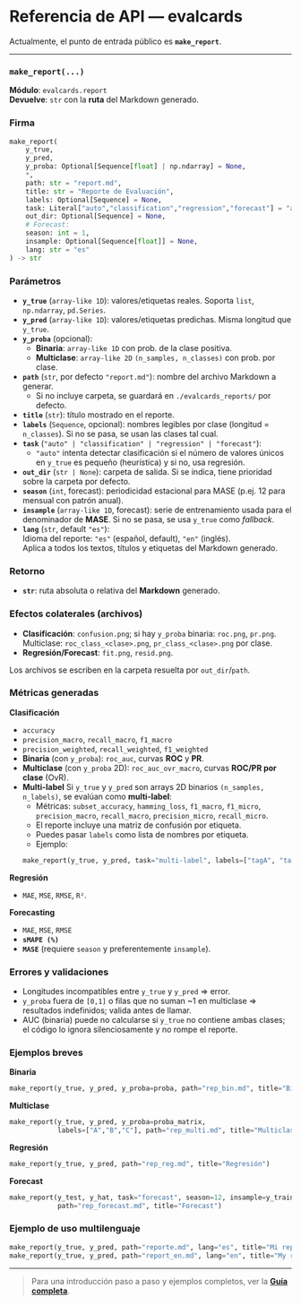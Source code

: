 # Referencia de API — evalcards

Actualmente, el punto de entrada público es **`make_report`**.

---

### `make_report(...)`

**Módulo**: `evalcards.report`  
**Devuelve**: `str` con la **ruta** del Markdown generado.

### Firma
```python
make_report(
    y_true,
    y_pred,
    y_proba: Optional[Sequence[float] | np.ndarray] = None,
    *,
    path: str = "report.md",
    title: str = "Reporte de Evaluación",
    labels: Optional[Sequence] = None,
    task: Literal["auto","classification","regression","forecast"] = "auto",
    out_dir: Optional[Sequence] = None,
    # Forecast:
    season: int = 1,
    insample: Optional[Sequence[float]] = None,
    lang: str = "es"
) -> str
```

### Parámetros
- **`y_true`** (`array-like 1D`): valores/etiquetas reales. Soporta `list`, `np.ndarray`, `pd.Series`.
- **`y_pred`** (`array-like 1D`): valores/etiquetas predichas. Misma longitud que `y_true`.
- **`y_proba`** (opcional):  
  - **Binaria**: `array-like 1D` con prob. de la clase positiva.  
  - **Multiclase**: `array-like 2D` `(n_samples, n_classes)` con prob. por clase.
- **`path`** (`str`, por defecto `"report.md"`): nombre del archivo Markdown a generar.  
  - Si no incluye carpeta, se guardará en `./evalcards_reports/` por defecto.
- **`title`** (`str`): título mostrado en el reporte.
- **`labels`** (`Sequence`, opcional): nombres legibles por clase (longitud = `n_classes`). Si no se pasa, se usan las clases tal cual.
- **`task`** (`"auto" | "classification" | "regression" | "forecast"`):  
  - `"auto"` intenta detectar clasificación si el número de valores únicos en `y_true` es pequeño (heurística) y si no, usa regresión.
- **`out_dir`** (`str | None`): carpeta de salida. Si se indica, tiene prioridad sobre la carpeta por defecto.
- **`season`** (`int`, forecast): periodicidad estacional para MASE (p.ej. 12 para mensual con patrón anual).
- **`insample`** (`array-like 1D`, forecast): serie de entrenamiento usada para el denominador de **MASE**. Si no se pasa, se usa `y_true` como *fallback*.
- **`lang`** (`str`, default `"es"`):  
  Idioma del reporte: `"es"` (español, default), `"en"` (inglés).  
  Aplica a todos los textos, títulos y etiquetas del Markdown generado.

### Retorno
- **`str`**: ruta absoluta o relativa del **Markdown** generado.

### Efectos colaterales (archivos)
- **Clasificación**: `confusion.png`; si hay `y_proba` binaria: `roc.png`, `pr.png`.  
  Multiclase: `roc_class_<clase>.png`, `pr_class_<clase>.png` por clase.
- **Regresión/Forecast**: `fit.png`, `resid.png`.

Los archivos se escriben en la carpeta resuelta por `out_dir`/`path`.

### Métricas generadas

**Clasificación**
- `accuracy`
- `precision_macro`, `recall_macro`, `f1_macro`
- `precision_weighted`, `recall_weighted`, `f1_weighted`
- **Binaria** (con `y_proba`): `roc_auc`, curvas **ROC** y **PR**.
- **Multiclase** (con `y_proba` 2D): `roc_auc_ovr_macro`, curvas **ROC/PR por clase** (OvR).
- **Multi-label**
   Si `y_true` y `y_pred` son arrays 2D binarios `(n_samples, n_labels)`, se evalúan como **multi-label**:
    - Métricas: `subset_accuracy`, `hamming_loss`, `f1_macro`, `f1_micro`, `precision_macro`, `recall_macro`, `precision_micro`, `recall_micro`.
    - El reporte incluye una matriz de confusión por etiqueta.
    - Puedes pasar `labels` como lista de nombres por etiqueta.
    - Ejemplo:
    ```python
    make_report(y_true, y_pred, task="multi-label", labels=["tagA", "tagB", "tagC"])
    ```

**Regresión**
- `MAE`, `MSE`, `RMSE`, `R²`.

**Forecasting**
- `MAE`, `MSE`, `RMSE`
- **`sMAPE (%)`**
- **`MASE`** (requiere `season` y preferentemente `insample`).

### Errores y validaciones
- Longitudes incompatibles entre `y_true` y `y_pred` ⇒ error.
- `y_proba` fuera de `[0,1]` o filas que no suman ~1 en multiclase ⇒ resultados indefinidos; valida antes de llamar.
- AUC (binaria) puede no calcularse si `y_true` no contiene ambas clases; el código lo ignora silenciosamente y no rompe el reporte.

### Ejemplos breves
**Binaria**
```python
make_report(y_true, y_pred, y_proba=proba, path="rep_bin.md", title="Binaria")
```

**Multiclase**
```python
make_report(y_true, y_pred, y_proba=proba_matrix,
            labels=["A","B","C"], path="rep_multi.md", title="Multiclase OvR")
```

**Regresión**
```python
make_report(y_true, y_pred, path="rep_reg.md", title="Regresión")
```

**Forecast**
```python
make_report(y_test, y_hat, task="forecast", season=12, insample=y_train,
            path="rep_forecast.md", title="Forecast")
```

### Ejemplo de uso multilenguaje

```python
make_report(y_true, y_pred, path="reporte.md", lang="es", title="Mi reporte")
make_report(y_true, y_pred, path="report_en.md", lang="en", title="My report")
```
---

> Para una introducción paso a paso y ejemplos completos, ver la **[Guía completa](index.md)**.
